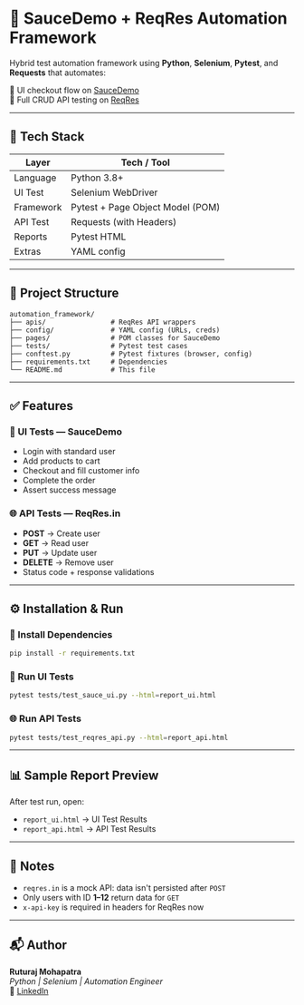 # 🧪 SauceDemo + ReqRes Automation Framework

Hybrid test automation framework using **Python**, **Selenium**, **Pytest**, and **Requests** that automates:

🔹 UI checkout flow on [SauceDemo](https://www.saucedemo.com/)  
🔹 Full CRUD API testing on [ReqRes](https://reqres.in/)

---

## 📂 Tech Stack

| Layer      | Tech / Tool                         |
|------------|-------------------------------------|
| Language   | Python 3.8+                         |
| UI Test    | Selenium WebDriver                  |
| Framework  | Pytest + Page Object Model (POM)    |
| API Test   | Requests (with Headers)             |
| Reports    | Pytest HTML                         |
| Extras     | YAML config                         |

---

## 📁 Project Structure

```
automation_framework/
├── apis/                # ReqRes API wrappers
├── config/              # YAML config (URLs, creds)
├── pages/               # POM classes for SauceDemo
├── tests/               # Pytest test cases
├── conftest.py          # Pytest fixtures (browser, config)
├── requirements.txt     # Dependencies
└── README.md            # This file
```

---

## ✅ Features

### 🧪 UI Tests — SauceDemo

- Login with standard user  
- Add products to cart  
- Checkout and fill customer info  
- Complete the order  
- Assert success message  

### 🌐 API Tests — ReqRes.in

- **POST** → Create user  
- **GET** → Read user  
- **PUT** → Update user  
- **DELETE** → Remove user  
- Status code + response validations  

---

## ⚙️ Installation & Run

### 🔧 Install Dependencies

```bash
pip install -r requirements.txt
```

### 🧪 Run UI Tests

```bash
pytest tests/test_sauce_ui.py --html=report_ui.html
```

### 🌐 Run API Tests

```bash
pytest tests/test_reqres_api.py --html=report_api.html
```

---

## 📊 Sample Report Preview

After test run, open:

- `report_ui.html` → UI Test Results  
- `report_api.html` → API Test Results  

---

## 📌 Notes

- `reqres.in` is a mock API: data isn't persisted after `POST`  
- Only users with ID **1–12** return data for `GET`  
- `x-api-key` is required in headers for ReqRes now  

---

## 📬 Author

**Ruturaj Mohapatra**  
*Python | Selenium | Automation Engineer*  
🔗 [LinkedIn](https://www.linkedin.com/in/ruturajm1/)
